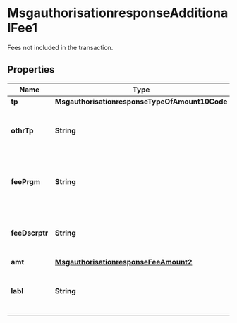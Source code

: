 

# MsgauthorisationresponseAdditionalFee1

Fees not included in the transaction.

## Properties

| Name | Type | Description | Notes |
|------------ | ------------- | ------------- | -------------|
|**tp** | **MsgauthorisationresponseTypeOfAmount10Code** |  |  [optional] |
|**othrTp** | **String** | The code identifying the type of additional fee. |  [optional] |
|**feePrgm** | **String** | The Identification of fee program to which this fee belongs. |  [optional] |
|**feeDscrptr** | **String** | The Identification of the specific fee applied. |  [optional] |
|**amt** | [**MsgauthorisationresponseFeeAmount2**](MsgauthorisationresponseFeeAmount2.md) |  |  [optional] |
|**labl** | **String** | A summary label that indicates the Additional Fee applied. |  [optional] |



